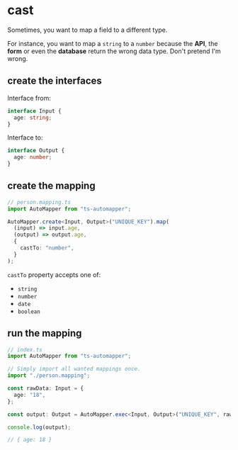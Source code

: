 # cast

Sometimes, you want to map a field to a different type.

For instance, you want to map a `string` to a `number` because the **API**, the **form** or even the **database** return the wrong data type. Don't pretend I'm wrong.

## create the interfaces

Interface from:

```ts
interface Input {
  age: string;
}
```

Interface to:

```ts
interface Output {
  age: number;
}
```

## create the mapping

```ts
// person.mapping.ts
import AutoMapper from "ts-automapper";

AutoMapper.create<Input, Output>("UNIQUE_KEY").map(
  (input) => input.age,
  (output) => output.age,
  {
    castTo: "number",
  }
);
```

`castTo` property accepts one of:

- `string`
- `number`
- `date`
- `boolean`

## run the mapping

```ts
// index.ts
import AutoMapper from "ts-automapper";

// Simply import all wanted mappings once.
import "./person.mapping";

const rawData: Input = {
  age: "18",
};

const output: Output = AutoMapper.exec<Input, Output>("UNIQUE_KEY", rawData);

console.log(output);

// { age: 18 }
```
